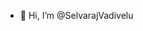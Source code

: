 - 👋 Hi, I’m @SelvarajVadivelu


<!---
SelvarajVadivelu/SelvarajVadivelu is a ✨ special ✨ repository because its `README.md` (this file) appears on your GitHub profile.
You can click the Preview link to take a look at your changes.
--->
